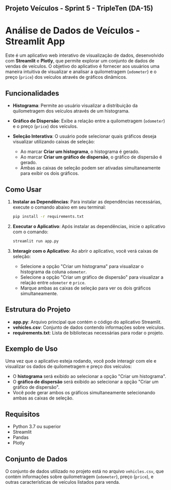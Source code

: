 ##  Projeto Veículos - Sprint 5 - TripleTen (DA-15)

# Análise de Dados de Veículos - Streamlit App

Este é um aplicativo web interativo de visualização de dados, desenvolvido com **Streamlit** e **Plotly**, que permite explorar um conjunto de dados de vendas de veículos. O objetivo do aplicativo é fornecer aos usuários uma maneira intuitiva de visualizar e analisar a quilometragem (`odometer`) e o preço (`price`) dos veículos através de gráficos dinâmicos.

## Funcionalidades

- **Histograma**: Permite ao usuário visualizar a distribuição da quilometragem dos veículos através de um histograma.
  
- **Gráfico de Dispersão**: Exibe a relação entre a quilometragem (`odometer`) e o preço (`price`) dos veículos.

- **Seleção Interativa**: O usuário pode selecionar quais gráficos deseja visualizar utilizando caixas de seleção:
  - Ao marcar **Criar um histograma**, o histograma é gerado.
  - Ao marcar **Criar um gráfico de dispersão**, o gráfico de dispersão é gerado.
  - Ambas as caixas de seleção podem ser ativadas simultaneamente para exibir os dois gráficos.

## Como Usar

1. **Instalar as Dependências**: Para instalar as dependências necessárias, execute o comando abaixo em seu terminal:

   ```bash
   pip install -r requirements.txt
   ```

2. **Executar o Aplicativo**: Após instalar as dependências, inicie o aplicativo com o comando:

   ```bash
   streamlit run app.py
   ```

3. **Interagir com o Aplicativo**: Ao abrir o aplicativo, você verá caixas de seleção:
   - Selecione a opção "Criar um histograma" para visualizar o histograma da coluna `odometer`.
   - Selecione a opção "Criar um gráfico de dispersão" para visualizar a relação entre `odometer` e `price`.
   - Marque ambas as caixas de seleção para ver os dois gráficos simultaneamente.

## Estrutura do Projeto

- **app.py**: Arquivo principal que contém o código do aplicativo Streamlit.
- **vehicles.csv**: Conjunto de dados contendo informações sobre veículos.
- **requirements.txt**: Lista de bibliotecas necessárias para rodar o projeto.

## Exemplo de Uso

Uma vez que o aplicativo esteja rodando, você pode interagir com ele e visualizar os dados de quilometragem e preço dos veículos:

- O **histograma** será exibido ao selecionar a opção "Criar um histograma".
- O **gráfico de dispersão** será exibido ao selecionar a opção "Criar um gráfico de dispersão".
- Você pode gerar ambos os gráficos simultaneamente selecionando ambas as caixas de seleção.

## Requisitos

- Python 3.7 ou superior
- Streamlit
- Pandas
- Plotly

## Conjunto de Dados

O conjunto de dados utilizado no projeto está no arquivo `vehicles.csv`, que contém informações sobre quilometragem (`odometer`), preço (`price`), e outras características de veículos listados para venda.
